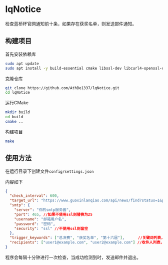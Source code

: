 # lqNotice

检查蓝桥杯官网通知前十条，如果存在获奖名单，则发送邮件通知。

## 构建项目

首先安装依赖库

```bash
sudo apt update
sudo apt install -y build-essential cmake libssl-dev libcurl4-openssl-dev nlohmann-json3-dev
```

克隆仓库

```bash
git clone https://github.com/AthBe1337/lqNotice.git
cd lqNotice
```

运行CMake

```bash
mkdir build
cd build
cmake ..
```

构建项目

```bash
make
```

## 使用方法

在运行目录下创建文件`config/settings.json`

内容如下

```json
{
  "check_interval": 600,
  "target_url": "https://www.guoxinlanqiao.com/api/news/find?status=1&project=dasai&progid=20&pageno=1&pagesize=10",
  "smtp": {
    "server": "你的smtp服务器",
    "port": 465, //如果不使用ssl则替换为25
    "username": "邮箱用户名",
    "password": "密码",
    "security": "ssl" //不使用ssl则留空
  },
  "trigger_keywords": ["总决赛", "获奖名单", "第十六届"],      //关键词列表，跟据实际情况调整
  "recipients": ["user1@example.com", "user2@example.com"] //收件人列表，跟据实际情况调整
}

```

程序会每隔十分钟进行一次检查，当成功检测到时，发送邮件并退出。